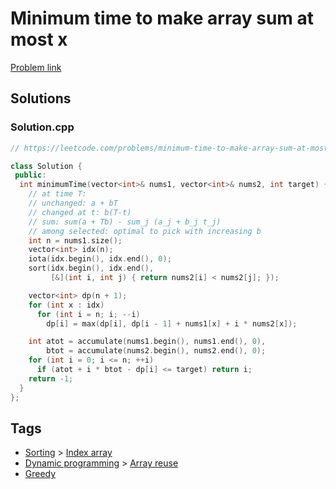 # Minimum time to make array sum at most x

[Problem link](https://leetcode.com/problems/minimum-time-to-make-array-sum-at-most-x/)

## Solutions


### Solution.cpp
```cpp
// https://leetcode.com/problems/minimum-time-to-make-array-sum-at-most-x/

class Solution {
 public:
  int minimumTime(vector<int>& nums1, vector<int>& nums2, int target) {
    // at time T:
    // unchanged: a + bT
    // changed at t: b(T-t)
    // sum: sum(a + Tb) - sum_j (a_j + b_j t_j)
    // among selected: optimal to pick with increasing b
    int n = nums1.size();
    vector<int> idx(n);
    iota(idx.begin(), idx.end(), 0);
    sort(idx.begin(), idx.end(),
         [&](int i, int j) { return nums2[i] < nums2[j]; });

    vector<int> dp(n + 1);
    for (int x : idx)
      for (int i = n; i; --i)
        dp[i] = max(dp[i], dp[i - 1] + nums1[x] + i * nums2[x]);

    int atot = accumulate(nums1.begin(), nums1.end(), 0),
        btot = accumulate(nums2.begin(), nums2.end(), 0);
    for (int i = 0; i <= n; ++i)
      if (atot + i * btot - dp[i] <= target) return i;
    return -1;
  }
};
```
## Tags

* [Sorting](/README.md#Sorting) > [Index array](/README.md#Sorting-Index_array)
* [Dynamic programming](/README.md#Dynamic_programming) > [Array reuse](/README.md#Dynamic_programming-Array_reuse)
* [Greedy](/README.md#Greedy)
